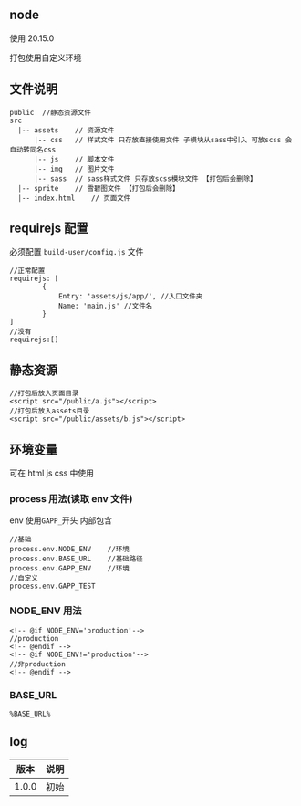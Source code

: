 ## node

使用 20.15.0

打包使用自定义环境

## 文件说明

```
public  //静态资源文件
src
  |-- assets    // 资源文件
      |-- css   // 样式文件 只存放直接使用文件 子模块从sass中引入 可放scss 会自动转同名css
      |-- js    // 脚本文件
      |-- img   // 图片文件
      |-- sass  // sass样式文件 只存放scss模块文件 【打包后会删除】
  |-- sprite    // 雪碧图文件 【打包后会删除】
  |-- index.html    // 页面文件

```

## requirejs 配置

必须配置 `build-user/config.js` 文件

```
//正常配置
requirejs: [
        {
            Entry: 'assets/js/app/', //入口文件夹
            Name: 'main.js' //文件名
        }
]
//没有
requirejs:[]

```

## 静态资源

```
//打包后放入页面目录
<script src="/public/a.js"></script>
//打包后放入assets目录
<script src="/public/assets/b.js"></script>
```

## 环境变量

可在 html js css 中使用

### process 用法(读取 env 文件)

env 使用`GAPP_`开头
内部包含

```
//基础
process.env.NODE_ENV    //环境
process.env.BASE_URL    //基础路径
process.env.GAPP_ENV    //环境
//自定义
process.env.GAPP_TEST

```

### NODE_ENV 用法

```
<!-- @if NODE_ENV='production'-->
//production
<!-- @endif -->
<!-- @if NODE_ENV!='production'-->
//非production
<!-- @endif -->
```

### BASE_URL

```
%BASE_URL%
```

## log

| 版本  | 说明 |
| ----- | ---- |
| 1.0.0 | 初始 |
